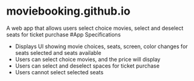 # moviebooking.github.io
A web app that allows users select choice movies, select and deselect seats for ticket purchase
#App Specifications
- Displays UI showing movie choices, seats, screen, color changes for seats selected and seats available
- Users can select choice movies, and the price will display
- Users can select and deselect spaces for ticket purchase
- Users cannot select selected seats
